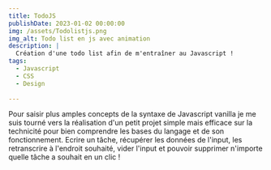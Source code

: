 ```yaml
---
title: TodoJS
publishDate: 2023-01-02 00:00:00
img: /assets/Todolistjs.png
img_alt: Todo list en js avec animation
description: |
  Création d'une todo list afin de m'entraîner au Javascript !
tags:
  - Javascript 
  - CSS
  - Design
  
---
```


Pour saisir plus amples concepts de la syntaxe de Javascript vanilla je me suis tourné vers la réalisation d'un petit projet simple mais efficace sur la technicité pour bien comprendre les bases du langage et de son fonctionnement. Ecrire un tâche, récupérer les données de l'input, les retranscrire à l'endroit souhaité, vider l'input et pouvoir supprimer n'importe quelle tâche a souhait en un clic ! 
